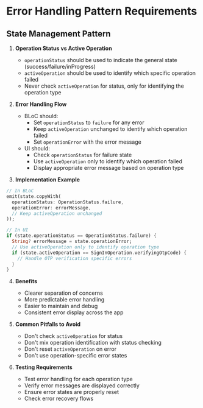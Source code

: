 # Error Handling Pattern Requirements

## State Management Pattern
1. **Operation Status vs Active Operation**
   - `operationStatus` should be used to indicate the general state (success/failure/inProgress)
   - `activeOperation` should be used to identify which specific operation failed
   - Never check `activeOperation` for status, only for identifying the operation type

2. **Error Handling Flow**
   - BLoC should:
     - Set `operationStatus` to `failure` for any error
     - Keep `activeOperation` unchanged to identify which operation failed
     - Set `operationError` with the error message
   - UI should:
     - Check `operationStatus` for failure state
     - Use `activeOperation` only to identify which operation failed
     - Display appropriate error message based on operation type

3. **Implementation Example**
```dart
// In BLoC
emit(state.copyWith(
  operationStatus: OperationStatus.failure,
  operationError: errorMessage,
  // Keep activeOperation unchanged
));

// In UI
if (state.operationStatus == OperationStatus.failure) {
  String? errorMessage = state.operationError;
  // Use activeOperation only to identify operation type
  if (state.activeOperation == SignInOperation.verifyingOtpCode) {
    // Handle OTP verification specific errors
  }
}
```

4. **Benefits**
   - Clearer separation of concerns
   - More predictable error handling
   - Easier to maintain and debug
   - Consistent error display across the app

5. **Common Pitfalls to Avoid**
   - Don't check `activeOperation` for status
   - Don't mix operation identification with status checking
   - Don't reset `activeOperation` on error
   - Don't use operation-specific error states

6. **Testing Requirements**
   - Test error handling for each operation type
   - Verify error messages are displayed correctly
   - Ensure error states are properly reset
   - Check error recovery flows 